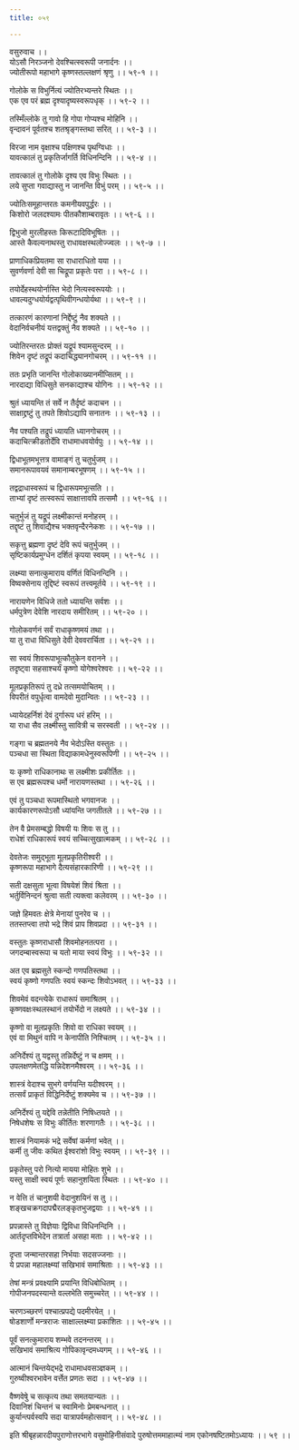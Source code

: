 ```yaml
---
title: ०५९

---
```

वसुरुवाच ।।  
योऽसौ निरञ्जनो देवश्चित्स्वरूपी जनार्दनः ।।  
ज्योतीरूपो महाभागे कृष्णस्तल्लक्षणं श्रृणु ।। ५९-१ ।।  
  
गोलोके स विभुर्नित्यं ज्योतिरभ्यन्तरे स्थितः ।।  
एक एव परं ब्रह्म दृश्यादृष्यस्वरूपधृक् ।। ५९-२ ।।  
  
तस्मिँल्लोके तु गावो हि गोपा गोप्यश्च मोहिनि ।।  
वृन्दावनं पूर्वतश्च शतश्रृङ्गस्तथा सरित् ।। ५९-३ ।।  
  
विरजा नाम वृक्षाश्च पक्षिणश्च पृथग्विधाः ।।  
यावत्कालं तु प्रकृतिर्जागर्ति विधिनन्दिनि ।। ५९-४ ।।  
  
तावत्कालं तु गोलोके दृश्य एव विभुः स्थितः ।।  
लये सुप्ता गवाद्यास्तु न जानन्ति विभुं परम् ।। ५९-५ ।।  
  
ज्योतिःसमूहान्तरतः कमनीयवपुर्द्धरः ।।  
किशोरो जलदश्यामः पीतकौशाम्बरावृतः ।। ५९-६ ।।  
  
द्विभुजो मुरलीहस्तः किरूटादिविभूषितः ।।  
आस्ते कैवल्यनाथस्तु राधावक्षस्थलोज्ज्वलः ।। ५९-७ ।।  
  
प्राणाधिकप्रियतमा सा राधाराधितो यया ।।  
सुवर्णवर्णा देवी सा चिद्रूपा प्रकृतेः परा ।। ५९-८ ।।  
  
तयोर्देहस्थयोर्नास्ति भेदो नित्यस्वरूपयोः ।।  
धावल्यदुग्धयोर्यद्वत्पृथिवीगन्धयोर्यथा ।। ५९-९ ।।  
  
तत्कारणं कारणानां निर्द्देष्टुं नैव शक्यते ।।  
वेदानिर्वचनीयं यत्तद्वक्तुं नैव शक्यते ।। ५९-१० ।।  
  
ज्योतिरन्तरतः प्रोक्तं यद्रूपं श्यामसुन्दरम् ।।  
शिवेन दृष्टं तद्रूपं कदाचिद्ध्यानगोचरम् ।। ५९-११ ।।  
  
ततः प्रभृति जानन्ति गोलोकाख्यानमीप्सितम् ।।  
नारदाद्या विधिसुते सनकाद्याश्च योगिनः ।। ५९-१२ ।।  
  
श्रुतं ध्यायन्ति तं सर्वे न तैर्दृष्टं कदाचन ।।  
साक्षाद्द्रष्टुं तु तपते शिवोऽद्यापि सनातनः ।। ५९-१३ ।।  
  
नैव पश्यति तद्रूपं ध्यायति ध्यानगोचरम् ।।  
कदाचित्क्रीडतोर्देवि राधामाधवयोर्वपुः ।। ५९-१४ ।।  
  
द्विधाभूतमभूत्तत्र वामाङ्गं तु चतुर्भुजम् ।।  
समानरूपावयवं समानाम्बरभूषणम् ।। ५९-१५ ।।  
  
तद्वद्राधास्वरूपं च द्विधारूपमभूत्सति ।।  
ताभ्यां दृष्टं तत्स्वरूपं साक्षात्तावपि तत्समौ ।। ५९-१६ ।।  
  
चतुर्भुजं तु यद्रूपं लक्ष्मीकान्तं मनोहरम् ।।  
तद्दृष्टं तु शिवाद्यैश्च भक्तवृन्दैरनेकशः ।। ५९-१७ ।।  
  
सकृत्तु ब्रह्मणा दृष्टं देवि रूपं चतुर्भुजम् ।।  
सृष्टिकार्यप्रमुग्धेन दर्शितं कृपया स्वयम् ।। ५९-१८ ।।  
  
लक्ष्म्या सनात्कुमाराय वर्णितं विधिनन्दिनि ।।  
विष्वक्सेनाय तूद्दिष्टं स्वरूपं तत्त्वमूर्तये ।। ५९-१९ ।।  
  
नारायणेन विधिजे ततो ध्यायन्ति सर्वशः ।।  
धर्मपुत्रेण देवेशि नारदाय समीरितम् ।। ५९-२० ।।  
  
गोलोकवर्णनं सर्वं राधाकृष्णमयं तथा ।।  
या तु राधा विधिसुते देवी देववरार्चिता ।। ५९-२१ ।।  
  
सा स्वयं शिवरूपाभूत्कौतुकेन वरानने ।।  
तदृष्ट्वा सहसाश्चर्यं कृष्णो योगेश्वरेश्वरः ।। ५९-२२ ।।  
  
मूलप्रकृतिरूपं तु दध्रे तत्समयोचितम् ।।  
विपरीतं वपुर्धृत्वा वामदेवो मुदान्वितः ।। ५९-२३ ।।  
  
ध्यायेदहर्निशं देवं दुर्गारूप धरं हरिम् ।।  
या राधा सैव लक्ष्मीस्तु सावित्री च सरस्वती ।। ५९-२४ ।।  
  
गङ्गा च ब्रह्मतनये नैव भेदोऽस्ति वस्तुतः ।।  
पञ्चधा सा स्थिता विद्याकामधेनुस्वरूपिणी ।। ५९-२५ ।।  
  
यः कृष्णो राधिकानाथः स लक्ष्मीशः प्रकीर्तितः ।।  
स एव ब्रह्मरूपश्च धर्मो नारायणस्तथा ।। ५९-२६ ।।  
  
एवं तु पञ्चधा रूपमास्थितो भगवानजः ।।  
कार्यकारणरूपोऽसौ ध्यांयन्ति जगतीतले ।। ५९-२७ ।।  
  
तेन वै प्रेमसम्बद्धो विषयी यः शिवः स तु ।।  
राधेशं राधिकारूपं स्वयं सच्चित्सुखात्मकम् ।। ५९-२८ ।।  
  
देवतेजः समुद्भूता मूलप्रकृतिरीश्वरी ।।  
कृष्णरूपा महाभागे दैत्यसंहारकारिणी ।। ५९-२९ ।।  
  
सती दक्षसुता भूत्वा विषयेशं शिवं श्रिता ।।  
भर्तुर्विनिन्दनं श्रुत्वा सती त्यक्त्वा कलेवरम् ।। ५९-३० ।।  
  
जज्ञे हिमवतः क्षेत्रे मेनायां पुनरेव च ।।  
ततस्तप्त्वा तपो भद्रे शिवं प्राप शिवप्रदा ।। ५९-३१ ।।  
  
वस्तुतः कृष्णराधासौ शिवमोहनतत्परा ।।  
जगदम्बास्वरूपा च यतो माया स्वयं विभुः ।। ५९-३२ ।।  
  
अत एव ब्रह्मसुते स्कन्दो गणपतिस्तथा ।।  
स्वयं कृष्णो गणपतिः स्वयं स्कन्दः शिवोऽभवत् ।। ५९-३३ ।।  
  
शिवमेवं वदन्त्येके राधारूपं समाश्रितम् ।।  
कृष्णवक्षःस्थलस्थानं तयोर्भेदो न लक्ष्यते ।। ५९-३४ ।।  
  
कृष्णो वा मूलप्रकृतिः शिवो वा राधिका स्वयम् ।।  
एवं वा मिथुनं वापि न केनापीति निश्चितम् ।। ५९-३५ ।।  
  
अनिर्देश्यं तु यद्वस्तु तन्निर्देष्टुं न च क्षमम् ।।  
उपलक्षणमेतद्धि यन्निदेशनमैश्वरम् ।। ५९-३६ ।।  
  
शास्त्रं वेदाश्च सुभगे वर्णयन्ति यदीश्वरम् ।।  
तत्सर्वं प्राकृतं विद्धिनिर्देष्टुं शक्यमेव च ।। ५९-३७ ।।  
  
अनिर्देश्यं तु यद्देवि तन्नेतीति निषिध्तयते ।।  
निषेधशेषः स विभुः कीर्तितः शरणागतैः ।। ५९-३८ ।।  
  
शास्त्रं नियामकं भद्रे सर्वेषां कर्मणां भवेत् ।।  
कर्मी तु जीवः कथित ईश्वरांशो विभुः स्वयम् ।। ५९-३९ ।।  
  
प्रकृतेस्तु परो नित्यो मायया मोहितः शुभे ।।  
यस्तु साक्षी स्वयं पूर्णः सहानुशयिता स्थितः ।। ५९-४० ।।  
  
न वेत्ति तं चानुशयी वेदानुशयिनं स तु ।।  
शङ्खचक्रगदापद्मैरलङ्कृतभुजद्वयाः ।। ५९-४१ ।।  
  
प्रपन्नास्ते तु विज्ञेयाः द्विविधा विधिनन्दिनि ।।  
आर्तदृप्तविभेदेन तत्रार्ता असहा मताः ।। ५९-४२ ।।  
  
दृप्ता जन्मान्तरसहा निर्भयाः सदसज्जनाः ।।  
ये प्रपन्ना महालक्ष्म्यां सखिभावं समाश्रिताः ।। ५९-४३ ।।  
  
तेषां मन्त्रं प्रवक्ष्यामि प्रयान्ति विधिबोधितम् ।।  
गोपीजनपदस्यान्ते वल्लभेति समुच्चरेत् ।। ५९-४४ ।।  
  
चरणञ्च्छरणं पश्चात्प्रपद्ये पदमीरयेत् ।।  
षोडशार्णो मन्त्रराजः साक्षाल्लक्ष्म्या प्रकाशितः ।। ५९-४५ ।।  
  
पूर्वं सनत्कुमाराय शम्भवे तदनन्तरम् ।।  
सखिभावं समाश्रित्य गोपिकावृन्दमध्यगम् ।। ५९-४६ ।।  
  
आत्मानं चिन्तयेद्भद्रे राधामाधवसञ्ज्ञकम् ।।  
गुरुष्वीश्वरभावेन वर्त्तेत प्रणतः सदा ।। ५९-४७ ।।  
  
वैष्णवेषेु च सत्कृत्य तथा समतयान्यतः ।।  
दिवानिशं चिन्तनं च स्वामिनोः प्रेमबन्धनात् ।।  
कुर्यान्त्पर्वस्वपि सदा यात्रापर्वमहोत्सवान् ।। ५९-४८ ।।  
  
इति श्रीबृहन्नारदीयपुराणोत्तरभागे वसुमोहिनीसंवादे पुरुषोत्तममाहात्म्यं नाम एकोनषष्टितमोऽध्यायः ।। ५९ ।।